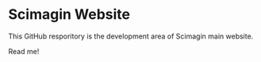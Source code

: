 # Scimagin Website
This GitHub resporitory is the development area of Scimagin main website.

Read me!
